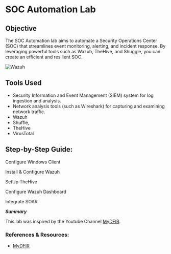 # SOC Automation Lab

## Objective

The SOC Automation lab aims to automate a Security Operations Center (SOC) that streamlines event monitoring, alerting, and incident response. By leveraging powerful tools such as Wazuh, TheHive, and Shuggle, you can create an efficient and resilient SOC.

![Wazuh](https://github.com/user-attachments/assets/50e06c6b-8ca4-4d46-b630-faf67cfe7df7)


## Tools Used

- Security Information and Event Management (SIEM) system for log ingestion and analysis.
- Network analysis tools (such as Wireshark) for capturing and examining network traffic.
- Wazuh
- Shuffle,
- TheHive
- VirusTotal


## Step-by-Step Guide:

Configure Windows Client

Install & Configure Wazuh

SetUp TheHive

Configure Wazuh Dashboard

Integrate SOAR



***Summary***

This lab was inspired by the Youtube Channel <a href="https://www.youtube.com/MyDFIR">MyDFIR</a>. 

### References & Resources:

- <a href="https://www.youtube.com/@mydfir">MyDFIR</a>
